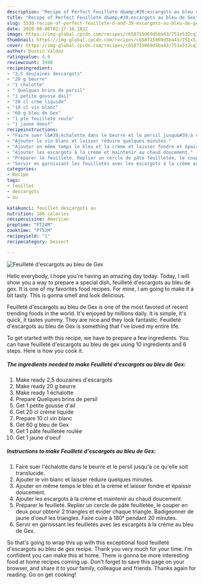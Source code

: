 ```yaml
---
description: "Recipe of Perfect Feuilleté d&amp;#39;escargots au bleu de Gex"
title: "Recipe of Perfect Feuilleté d&amp;#39;escargots au bleu de Gex"
slug: 3530-recipe-of-perfect-feuillete-d-and-39-escargots-au-bleu-de-gex
date: 2020-08-06T02:17:16.182Z
image: https://img-global.cpcdn.com/recipes/c658715069d5ba43/751x532cq70/feuillete-descargots-au-bleu-de-gex-photo-principale-de-la-recette.jpg
thumbnail: https://img-global.cpcdn.com/recipes/c658715069d5ba43/751x532cq70/feuillete-descargots-au-bleu-de-gex-photo-principale-de-la-recette.jpg
cover: https://img-global.cpcdn.com/recipes/c658715069d5ba43/751x532cq70/feuillete-descargots-au-bleu-de-gex-photo-principale-de-la-recette.jpg
author: Dustin Valdez
ratingvalue: 4.4
reviewcount: 3948
recipeingredient:
- "2,5 douzaines descargots"
- "20 g beurre"
- "1 chalotte"
- " Quelques brins de persil"
- "1 petite gousse dail"
- "20 cl crme liquide"
- "10 cl vin blanc"
- "60 g bleu de Gex"
- "1 pte feuillete roule"
- "1 jaune doeuf"
recipeinstructions:
- "Faire suer l&#39;échalotte dans le beurre et le persil jusqu&#39;à ce qu&#39;elle soit translucide."
- "Ajouter le vin blanc et laisser réduire quelques minutes."
- "Ajouter en même temps le bleu et la crème et laisser fondre et épaissir doucement."
- "Ajouter les escargots à la crème et maintenir au chaud doucement."
- "Préparer le feuilleté. Replier un cercle de pâte feuilletée, le couper en deux pour obtenir 2 triangles et évider chaque triangle. Badigeonner de jaune d&#39;oeuf les triangles. Faire cuire à 180° pendant 20 minutes."
- "Servir en garnissant les feuilletés avec les escargots à la crème au bleu de Gex."
categories:
- Recipe
tags:
- feuillet
- descargots
- au

katakunci: feuillet descargots au 
nutrition: 108 calories
recipecuisine: American
preptime: "PT24M"
cooktime: "PT52M"
recipeyield: "1"
recipecategory: Dessert

---
```



![Feuilleté d&#39;escargots au bleu de Gex](https://img-global.cpcdn.com/recipes/c658715069d5ba43/751x532cq70/feuillete-descargots-au-bleu-de-gex-photo-principale-de-la-recette.jpg)

Hello everybody, I hope you're having an amazing day today. Today, I will show you a way to prepare a special dish, feuilleté d&#39;escargots au bleu de gex. It is one of my favorites food recipes. For mine, I am going to make it a bit tasty. This is gonna smell and look delicious.



Feuilleté d&#39;escargots au bleu de Gex is one of the most favored of recent trending foods in the world. It's enjoyed by millions daily. It is simple, it's quick, it tastes yummy. They are nice and they look fantastic. Feuilleté d&#39;escargots au bleu de Gex is something that I've loved my entire life.


To get started with this recipe, we have to prepare a few ingredients. You can have feuilleté d&#39;escargots au bleu de gex using 10 ingredients and 6 steps. Here is how you cook it.

<!--inarticleads1-->

##### The ingredients needed to make Feuilleté d&#39;escargots au bleu de Gex:

1. Make ready 2,5 douzaines d&#39;escargots
1. Make ready 20 g beurre
1. Make ready 1 échalotte
1. Prepare  Quelques brins de persil
1. Get 1 petite gousse d&#39;ail
1. Get 20 cl crème liquide
1. Prepare 10 cl vin blanc
1. Get 60 g bleu de Gex
1. Get 1 pâte feuilletée roulée
1. Get 1 jaune d&#39;oeuf




<!--inarticleads2-->

##### Instructions to make Feuilleté d&#39;escargots au bleu de Gex:

1. Faire suer l&#39;échalotte dans le beurre et le persil jusqu&#39;à ce qu&#39;elle soit translucide.
1. Ajouter le vin blanc et laisser réduire quelques minutes.
1. Ajouter en même temps le bleu et la crème et laisser fondre et épaissir doucement.
1. Ajouter les escargots à la crème et maintenir au chaud doucement.
1. Préparer le feuilleté. Replier un cercle de pâte feuilletée, le couper en deux pour obtenir 2 triangles et évider chaque triangle. Badigeonner de jaune d&#39;oeuf les triangles. Faire cuire à 180° pendant 20 minutes.
1. Servir en garnissant les feuilletés avec les escargots à la crème au bleu de Gex.




So that's going to wrap this up with this exceptional food feuilleté d&#39;escargots au bleu de gex recipe. Thank you very much for your time. I'm confident you can make this at home. There is gonna be more interesting food at home recipes coming up. Don't forget to save this page on your browser, and share it to your family, colleague and friends. Thanks again for reading. Go on get cooking!
